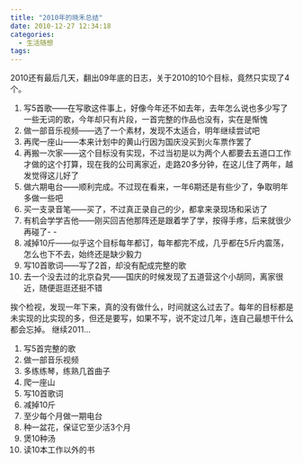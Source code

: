 ```yaml
---
title: "2010年的晓禾总结"
date: 2010-12-27 12:34:18
categories:
  - 生活随想
tags:
---
```


2010还有最后几天，翻出09年底的日志，关于2010的10个目标，竟然只实现了4个。 

1. 写5首歌——在写歌这件事上，好像今年还不如去年，去年怎么说也多少写了一些无词的歌，今年却只有片段，一首完整的作品也没有，实在是惭愧 
2. 做一部音乐视频——选了一个素材，发现不太适合，明年继续尝试吧 
3. 再爬一座山——本来计划中的黄山行因为国庆没买到火车票作罢了 
4. 再搬一次家——这个目标没有实现，不过当初是以为两个人都要去五道口工作才做的这个打算，现在我的公司离家近，走路20多分钟，在这儿住了两年，越发觉得这儿好了 
5. 做六期电台——顺利完成。不过现在看来，一年6期还是有些少了，争取明年多做一些吧 
6. 买一支录音笔——买了，不过真正录自己的少，都拿来录现场和采访了 
7. 有机会学学吉他——刚买回吉他那阵还是跟着学了学，按得手疼，后来就很少再碰了- - 
8. 减掉10斤——似乎这个目标每年都订，每年都完不成，几乎都在5斤内震荡，怎么也下不去，始终还是缺少毅力 
9. 写10首歌词——写了2首，却没有配成完整的歌 
10. 去一个没去过的北京旮旯——国庆的时候发现了五道营这个小胡同，离家很近，随便逛逛还挺不错 

挨个检视，发现一年下来，真的没有做什么，时间就这么过去了。每年的目标都是未实现的比实现的多，但还是要写，如果不写，说不定过几年，连自己最想干什么都会忘掉。 继续2011... 

1. 写5首完整的歌 
2. 做一部音乐视频 
3. 多练练琴，练熟几首曲子 
4. 爬一座山 
5. 写10首歌词 
6. 减掉10斤 
7. 至少每个月做一期电台 
8. 种一盆花，保证它至少活3个月 
9. 煲10种汤 
10. 读10本工作以外的书